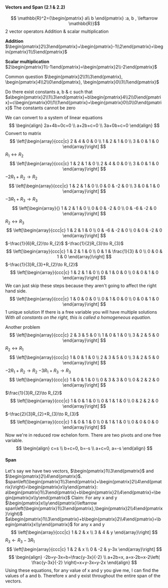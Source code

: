 #### Vectors and Span (2.1 & 2.2)
$$
\mathbb{R}^2={\begin{pmatrix}
a\\
b 
\end{pmatrix} :a, b , \leftarrow \mathbb{R}}$$
2 vector operators
Addition & scalar multiplication

**Addition**
$\begin{pmatrix}2\\3\end{pmatrix}+\begin{pmatrix}-1\\2\end{pmatrix}=\begin{pmatrix}1\\5\end{pmatrix}$

**Scalar multiplication**
$2\begin{pmatrix}1\\-1\end{pmatrix}=\begin{pmatrix}2\\-2\end{pmatrix}$

Common question
$\begin{pmatrix}2\\1\\3\end{pmatrix}, \begin{pmatrix}4\\2\\0\end{pmatrix}, \begin{pmatrix}0\\1\\1\end{pmatrix}$

Do there exist constants a, b & c such that
$a\begin{pmatrix}2\\1\\3\end{pmatrix}+b\begin{pmatrix}4\\2\\0\end{pmatrix}+c\begin{pmatrix}0\\1\\1\end{pmatrix}=\begin{pmatrix}0\\0\\0\end{pmatrix}$
The constants cannot be zero

We can convert to a system of linear equations
$$
\begin{align}
2a+4b+0c=0 \\
a+2b+c=0 \\
3a+0b+c=0
\end{align}
$$
Convert to matrix
$$
\left[\begin{array}{ccc|c}
2 & 4 & 0 & 0 \\
1 & 2 & 1 & 0 \\
3 & 0 & 1 & 0
\end{array}\right]
$$
$R_{1}\leftrightarrow R_{2}$
$$
\left[\begin{array}{ccc|c}
1 & 2 & 1 & 0 \\
2 & 4 & 0 & 0 \\
3 & 0 & 1 & 0
\end{array}\right]
$$
$-2R_{1}+R_{2}\to R_{2}$
$$
\left[\begin{array}{ccc|c}
1 & 2 & 1 & 0 \\
0 & 0 & -2 & 0 \\
3 & 0 & 1 & 0
\end{array}\right]
$$
$-3R_{1}+R_{3}\to R_{3}$
$$
\left[\begin{array}{}
1 & 2 & 1 & 0 \\
0 & 0 & -2 & 0 \\
0 & -6 & -2 & 0
\end{array}\right]
$$
$R_{2}\leftrightarrow R_{3}$
$$
\left[\begin{array}{ccc|c}
1 & 2 & 1 & 0 \\
0 & -6 & -2 & 0 \\
0 & 0 & -2 & 0
\end{array}\right]
$$
$-\frac{1}{6}R_{2}\to R_{2}$
$-\frac{1}{2}R_{3}\to R_{3}$
$$
\left[\begin{array}{ccc|c}
1 & 2 & 1 & 0 \\
0 & 1 & \frac{1}{3} & 0 \\
0 & 0 & 1 & 0
\end{array}\right]
$$
$-\frac{1}{3}R_{3}+R_{2}\to R_{2}$
$$
\left[\begin{array}{ccc|c}
1 & 2 & 1 & 0 \\
0 & 1 & 0 & 0 \\
0 & 0 & 1 & 0
\end{array}\right]
$$
We can just skip these steps because they aren't going to affect the right hand side.
$$
\left[\begin{array}{ccc|c}
1 & 0 & 0 & 0 \\
0 & 1 & 0 & 0 \\
0 & 0 & 1 & 0
\end{array}\right]
$$
1 unique solution
If there is a free variable you will have multiple solutions
*With all constants on the right, this is called a homogeneous equation.*

Another problem
$$
\left[\begin{array}{ccc|c}
2 & 3 & 5 & 0 \\
1 & 0 & 1 & 0 \\
3 & 2 & 5 & 0
\end{array}\right]
$$
$R_{2}\leftrightarrow R_{1}$
$$
\left[\begin{array}{ccc|c}
1 & 0 & 1 & 0 \\
2 & 3 & 5 & 0 \\
3 & 2 & 5 & 0
\end{array}\right]
$$
$-2R_{1}+R_{2}\to R_{2}$
$-3R_{1}+R_{3}\to R_{3}$
$$
\left[\begin{array}{ccc|c}
1 & 0 & 1 & 0 \\
0 & 3 & 3 & 0 \\
0 & 2 & 2 & 0
\end{array}\right]
$$
$\frac{1}{3}R_{2}\to R_{2}$
$$
\left[\begin{array}{ccc|c}
1 & 0 & 1 & 0 \\
0 & 1 & 1 & 0 \\
0 & 2 & 2 & 0
\end{array}\right]
$$
$-\frac{2}{3}R_{2}+R_{3}\to R_{3}$
$$
\left[\begin{array}{ccc|c}
1 & 0 & 1 & 0 \\
0 & 1 & 1 & 0 \\
0 & 0 & 0 & 0
\end{array}\right]
$$
Now we're in reduced row echelon form.
There are two pivots and one free variable.
$$
\begin{align}
c=s \\
b+c=0, b=-s \\
a+c=0, a=-s
\end{align}
$$
#### Span
Let's say we have two vectors, $\begin{pmatrix}1\\3\end{pmatrix}$ and $\begin{pmatrix}2\\4\end{pmatrix}$.
$span\left(\begin{pmatrix}1\\3\end{pmatrix}+\begin{pmatrix}2\\4\end{pmatrix}\right)=\begin{pmatrix}x\\y\end{pmatrix}: a\begin{pmatrix}1\\3\end{pmatrix}+b\begin{pmatrix}2\\4\end{pmatrix}=\begin{pmatrix}x\\y\end{pmatrix}$
Claim: For any x and y $\begin{pmatrix}x\\y\end{pmatrix}\leftarrow span\left(\begin{pmatrix}1\\3\end{pmatrix},\begin{pmatrix}2\\4\end{pmatrix}\right)$
$a\begin{pmatrix}1\\3\end{pmatrix}+b\begin{pmatrix}2\\4\end{pmatrix}=\begin{pmatrix}x\\y\end{pmatrix}$ for any x and y
$$
\left[\begin{array}{ccc|c}
1 & 2 & x \\
3 & 4 & y
\end{array}\right]
$$
$R_{3}\leftarrow R_{3}-3R_{1}$
$$
\left[\begin{array}{ccc|c}
1 & 2 & x \\
0 & -2 & y-3x
\end{array}\right]
$$
$$
\begin{align}
-2b=y-3x=b=\frac{y-3x}{-2} \\
a+2b=x, a=x-2b=x-2\left( \frac{y-3x}{-2} \right)=x+y-3x=y-2x
\end{align}
$$
Using these equations, for any value of x and y you give me, I can find the values of a and b. Therefore x and y exist throughout the entire span of the vectors.
